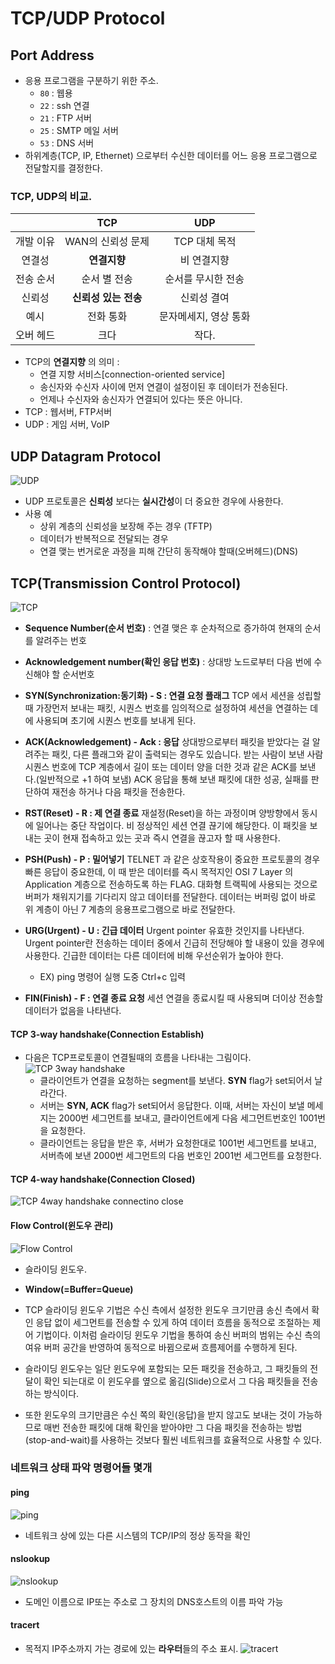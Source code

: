 # TCP/UDP Protocol

## Port Address
- 응용 프로그램을 구분하기 위한 주소.
  - `80` : 웹용
  - `22` : ssh 연결
  - `21` : FTP 서버
  - `25` : SMTP 메일 서버
  - `53` : DNS 서버
- 하위계층(TCP, IP, Ethernet) 으로부터 수신한 데이터를 어느 응용 프로그램으로 전달할지를 결정한다.

### TCP, UDP의 비교.

|   | **TCP**  | **UDP**  |
|:-:|:-:|:-:|
| 개발 이유  | WAN의 신뢰성 문제  | TCP 대체 목적  |
| 연결성  | **연결지향**  | 비 연결지향  |
| 전송 순서  |  순서 별 전송 |  순서를 무시한 전송 |
| 신뢰성  |  **신뢰성 있는 전송** | 신뢰성 결여  |
|  예시 | 전화 통화  | 문자메세지, 영상 통화  |
| 오버 헤드  | 크다  | 작다.  |

- TCP의 **연결지향** 의 의미 :
  - 연결 지향 서비스[connection-oriented service]
  - 송신자와 수신자 사이에 먼저 연결이 설정이된 후 데이터가 전송된다.
  - 언제나 수신자와 송신자가 연결되어 있다는 뜻은 아니다.
- TCP : 웹서버, FTP서버
- UDP : 게임 서버, VoIP


## UDP Datagram Protocol
![UDP](./img/udp.JPG)
- UDP 프로토콜은 **신뢰성** 보다는 **실시간성**이 더 중요한 경우에 사용한다.
- 사용 예
  - 상위 계층의 신뢰성을 보장해 주는 경우 (TFTP)
  - 데이터가 반복적으로 전달되는 경우
  - 연결 맺는 번거로운 과정을 피해 간단히 동작해야 할때(오버헤드)(DNS)

## TCP(Transmission Control Protocol)
![TCP](./img/tcp.JPG)
- **Sequence Number(순서 번호)** : 연결 맺은 후 순차적으로 증가하여 현재의 순서를 알려주는 번호
- **Acknowledgement number(확인 응답 번호)** : 상대방 노드로부터 다음 번에 수신해야 할 순서번호

- **SYN(Synchronization:동기화) - S : 연결 요청 플래그**
TCP 에서 세션을 성립할 때  가장먼저 보내는 패킷, 시퀀스 번호를 임의적으로 설정하여 세션을 연결하는 데에 사용되며 초기에 시퀀스 번호를 보내게 된다.

- **ACK(Acknowledgement) - Ack : 응답**
상대방으로부터 패킷을 받았다는 걸 알려주는 패킷, 다른 플래그와 같이 출력되는 경우도 있습니다.
받는 사람이 보낸 사람 시퀀스 번호에 TCP 계층에서 길이 또는 데이터 양을 더한 것과 같은 ACK를 보낸다.(일반적으로 +1 하여 보냄) ACK 응답을 통해 보낸 패킷에 대한 성공, 실패를 판단하여 재전송 하거나 다음 패킷을 전송한다.

- **RST(Reset) - R : 제 연결 종료**
재설정(Reset)을 하는 과정이며 양방향에서 동시에 일어나는 중단 작업이다. 비 정상적인 세션 연결 끊기에 해당한다. 이 패킷을 보내는 곳이 현재 접속하고 있는 곳과 즉시 연결을 끊고자 할 때 사용한다.

- **PSH(Push) - P : 밀어넣기**
TELNET 과 같은 상호작용이 중요한 프로토콜의 경우 빠른 응답이 중요한데, 이 때 받은 데이터를 즉시 목적지인 OSI 7 Layer 의 Application 계층으로 전송하도록 하는 FLAG. 대화형 트랙픽에 사용되는 것으로 버퍼가 채워지기를 기다리지 않고 데이터를 전달한다. 데이터는 버퍼링 없이 바로 위 계층이 아닌 7 계층의 응용프로그램으로 바로 전달한다.

- **URG(Urgent) - U : 긴급 데이터**
Urgent pointer 유효한 것인지를 나타낸다. Urgent pointer란 전송하는 데이터 중에서 긴급히 전당해야 할 내용이 있을 경우에 사용한다. 긴급한 데이터는 다른 데이터에 비해 우선순위가 높아야 한다.
  - EX) ping 명령어 실행 도중 Ctrl+c 입력

- **FIN(Finish) - F : 연결 종료 요청**
세션 연결을 종료시킬 때 사용되며 더이상 전송할 데이터가 없음을 나타낸다.


#### TCP 3-way handshake(Connection Establish)
- 다음은 TCP프로토콜이 연결될때의 흐름을 나타내는 그림이다.
![TCP 3way handshake](./img/TCP_connect.gif)
  - 클라이언트가 연결을 요청하는 segment를 보낸다. **SYN** flag가 set되어서 날라간다.
  - 서버는 **SYN, ACK** flag가 set되어서 응답한다. 이때, 서버는 자신이 보낼 메세지는 2000번 세그먼트를 보내고, 클라이언트에게 다음 세그먼트번호인 1001번을 요청한다.
  - 클라이언트는 응답을 받은 후, 서버가 요청한대로 1001번 세그먼트를 보내고, 서버측에 보낸 2000번 세그먼트의 다음 번호인 2001번 세그먼트를 요청한다.

#### TCP 4-way handshake(Connection Closed)
![TCP 4way handshake connectino close](./img/tcp-4way-connection-close.jpg)

#### Flow Control(윈도우 관리)
![Flow Control](./img/sliding-window.png)
- 슬라이딩 윈도우.
- **Window(=Buffer=Queue)**
- TCP 슬라이딩 윈도우 기법은 수신 측에서 설정한 윈도우 크기만큼 송신 측에서 확인 응답 없이 세그먼트를 전송할 수 있게 하여 데이터 흐름을 동적으로 조절하는 제어 기법이다. 이처럼 슬라이딩 윈도우 기법을 통하여 송신 버퍼의 범위는 수신 측의 여유 버퍼 공간을 반영하여 동적으로 바뀜으로써 흐름제어를 수행하게 된다.

- 슬라이딩 윈도우는 일단 윈도우에 포함되는 모든 패킷을 전송하고, 그 패킷들의 전달이 확인 되는대로 이 윈도우를 옆으로 옮김(Slide)으로서 그 다음 패킷들을 전송하는 방식이다.

- 또한 윈도우의 크기만큼은 수신 쪽의 확인(응답)을 받지 않고도 보내는 것이 가능하므로 매번 전송한 패킷에 대해 확인을 받아야만 그 다음 패킷을 전송하는 방법(stop-and-wait)를 사용하는 것보다 훨씬 네트워크를 효율적으로 사용할 수 있다.



### 네트워크 상태 파악 명령어들 몇개
#### ping
![ping](./img/ping.JPG)
- 네트워크 상에 있는 다른 시스템의 TCP/IP의 정상 동작을 확인

#### nslookup
![nslookup](./img/nslookup.JPG)
- 도메인 이름으로 IP또는 주소로 그 장치의 DNS호스트의 이름 파악 가능

#### tracert
- 목적지 IP주소까지 가는 경로에 있는 **라우터**들의 주소 표시.
![tracert](./img/tracert.JPG)
